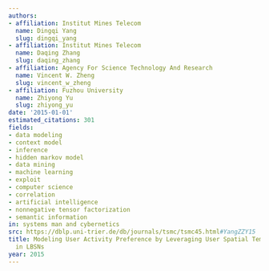 ```yaml
---
authors:
- affiliation: Institut Mines Telecom
  name: Dingqi Yang
  slug: dingqi_yang
- affiliation: Institut Mines Telecom
  name: Daqing Zhang
  slug: daqing_zhang
- affiliation: Agency For Science Technology And Research
  name: Vincent W. Zheng
  slug: vincent_w_zheng
- affiliation: Fuzhou University
  name: Zhiyong Yu
  slug: zhiyong_yu
date: '2015-01-01'
estimated_citations: 301
fields:
- data modeling
- context model
- inference
- hidden markov model
- data mining
- machine learning
- exploit
- computer science
- correlation
- artificial intelligence
- nonnegative tensor factorization
- semantic information
in: systems man and cybernetics
src: https://dblp.uni-trier.de/db/journals/tsmc/tsmc45.html#YangZZY15
title: Modeling User Activity Preference by Leveraging User Spatial Temporal Characteristics
  in LBSNs
year: 2015
---
```

